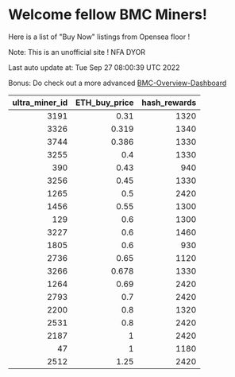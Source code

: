 # Welcome fellow BMC Miners!
Here is a list of "Buy Now" listings from Opensea floor !

Note: This is an unofficial site ! NFA DYOR

Last auto update at: Tue Sep 27 08:00:39 UTC 2022

Bonus: Do check out a more advanced [BMC-Overview-Dashboard](https://dune.com/defifunk/BMC-Overview-Dashboard)


|   ultra_miner_id |   ETH_buy_price |   hash_rewards |
|-----------------:|----------------:|---------------:|
|             3191 |           0.31  |           1320 |
|             3326 |           0.319 |           1340 |
|             3744 |           0.386 |           1330 |
|             3255 |           0.4   |           1330 |
|              390 |           0.43  |            940 |
|             3256 |           0.45  |           1330 |
|             1265 |           0.5   |           2420 |
|             1456 |           0.55  |           1300 |
|              129 |           0.6   |           1300 |
|             3227 |           0.6   |           1460 |
|             1805 |           0.6   |            930 |
|             2736 |           0.65  |           1120 |
|             3266 |           0.678 |           1330 |
|             1264 |           0.69  |           2420 |
|             2793 |           0.7   |           2420 |
|             2200 |           0.8   |           1320 |
|             2531 |           0.8   |           2420 |
|             2187 |           1     |           2420 |
|               47 |           1     |           1180 |
|             2512 |           1.25  |           2420 |